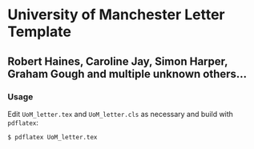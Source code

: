 # University of Manchester Letter Template

## Robert Haines, Caroline Jay, Simon Harper, Graham Gough and multiple unknown others...

### Usage

Edit `UoM_letter.tex` and `UoM_letter.cls` as necessary and build with `pdflatex`:

```shell
$ pdflatex UoM_letter.tex
```
